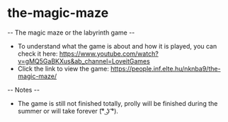 # the-magic-maze

-- The magic maze or the labyrinth game -- 

- To understand what the game is about and how it is played, you can check it here: https://www.youtube.com/watch?v=gMQ5GaBKXus&ab_channel=LoveitGames
- Click the link to view the game: https://people.inf.elte.hu/nknba9/the-magic-maze/

-- Notes --
- The game is still not finished totally, prolly will be finished during the summer or will take forever (͡° ͜ʖ ͡°).
